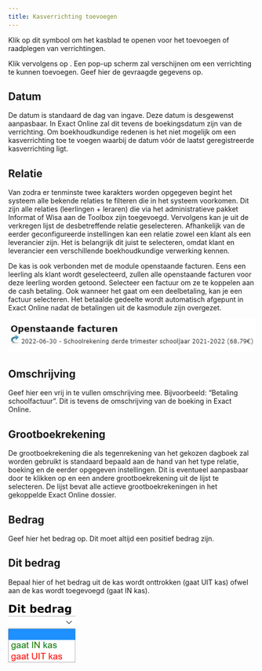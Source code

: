 ```yaml
---
title: Kasverrichting toevoegen
---
```


Klik op dit symbool <LegacyAction img="geld.png" /> om het kasblad te openen voor het toevoegen of raadplegen van verrichtingen.

Klik vervolgens op <LegacyAction img="pluscircle.png" text="kasverrichting toevoegen" />. Een pop-up scherm zal verschijnen om een verrichting te kunnen toevoegen. Geef hier de gevraagde gegevens op.

## Datum

De datum is standaard de dag van ingave. Deze datum is desgewenst aanpasbaar. In Exact Online zal dit tevens de boekingsdatum zijn van de verrichting. Om boekhoudkundige redenen is het niet mogelijk om een kasverrichting toe te voegen waarbij de datum vóór de laatst geregistreerde kasverrichting ligt. 

## Relatie

Van zodra er tenminste twee karakters worden opgegeven begint het systeem alle bekende relaties te filteren die in het systeem voorkomen. Dit zijn alle relaties (leerlingen + leraren) die via het administratieve pakket Informat of Wisa aan de Toolbox zijn toegevoegd. Vervolgens kan je uit de verkregen lijst de desbetreffende relatie geselecteren. Afhankelijk van de eerder geconfigureerde instellingen kan een relatie zowel een klant als een leverancier zijn. Het is belangrijk dit juist te selecteren, omdat klant en leverancier een verschillende boekhoudkundige verwerking kennen.

De kas is ook verbonden met de module openstaande facturen. Eens een leerling als klant wordt geselecteerd, zullen alle openstaande facturen voor deze leerling worden getoond. Selecteer een factuur om ze te koppelen aan de cash betaling. Ook wanneer het gaat om een deelbetaling, kan je een factuur selecteren. Het betaalde gedeelte wordt automatisch afgepunt in Exact Online nadat de betalingen uit de kasmodule zijn overgezet. 

![Openstaande factuur](./openstaand_factuur.jpg)

## Omschrijving

Geef hier een vrij in te vullen omschrijving mee. Bijvoorbeeld: “Betaling schoolfactuur”. Dit is tevens de omschrijving van de boeking in Exact Online.

## Grootboekrekening

De grootboekrekening die als tegenrekening van het gekozen dagboek zal worden gebruikt is standaard bepaald aan de hand van het type relatie, boeking en de eerder opgegeven instellingen. Dit is eventueel aanpasbaar door te klikken op       en een andere grootboekrekening uit de lijst te selecteren. De lijst bevat alle actieve grootboekrekeningen in het gekoppelde Exact Online dossier.

## Bedrag

Geef hier het bedrag op. Dit moet altijd een positief bedrag zijn.

## Dit bedrag

Bepaal hier of het bedrag uit de kas wordt onttrokken (<Text color="red">gaat UIT kas</Text>) ofwel aan de kas wordt toegevoegd (<Text color="green">gaat IN kas</Text>).

![Openstaande factuur](./in_kas_uit_kas.png)